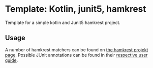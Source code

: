 # Template: Kotlin, junit5, hamkrest

Template for a simple kotlin and Junit5 hamkrest project.

## Usage

A number of hamkrest matchers can be found on [the hamkrest projekt page](https://github.com/npryce/hamkrest). 
Possible JUnit annotations can be found in their [respective user guide](https://junit.org/junit5/docs/current/user-guide/#writing-tests-annotations).